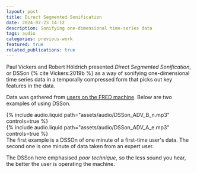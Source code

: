 ```yaml
---
layout: post
title: Direct Segmented Sonification
date: 2024-07-23 14:12
description: Sonifying one-dimensional time-series data
tags: audio
categories: previous-work
featured: true
related_publications: true
---
```


Paul Vickers and Robert Höldrich presented _Direct Segmented Sonification_, or DSSon {% cite Vickers:2019b %} as a way of sonifying one-dimensional time series data in a temporally compressed form that picks out key features in the data.

Data was gathered from [users on the FRED machine](https://paulvickers.github.io/SoniFRED/). Below are two examples of using DSSon.

<div class="row mt-3">
    <div class="col-sm mt-3 mt-md-0">
        {% include audio.liquid path="assets/audio/DSSon_ADV_B_n.mp3" controls=true %}
    </div>
    <div class="col-sm mt-3 mt-md-0">
        {% include audio.liquid path="assets/audio/DSSon_ADV_A_e.mp3" controls=true %}
    </div>
</div>
<div class="caption">
    The first example is a DSSOn of one minute of a first-time user's data. The second one is one minute of data taken from an expert user. 
</div>

The DSSon here emphasised _poor technique_, so the less sound you hear, the better the user is operating the machine.
